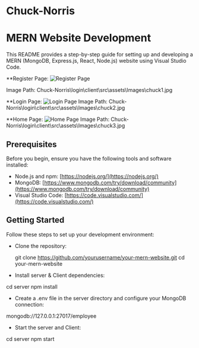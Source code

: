 # Chuck-Norris
# MERN Website Development

This README provides a step-by-step guide for setting up and developing a MERN (MongoDB, Express.js, React, Node.js) website using Visual Studio Code.

**Register Page:
<img src="images/chuck1.jpg" alt="Register Page">

Image Path: Chuck-Norris\login\client\src\assets\Images\chuck1.jpg

**Login Page:
![Login Page](C:\Users\karti\OneDrive\Desktop\Chuck\Chuck-Norris\login\client\src\assets\Images\chuck2.jpg)
Image Path: Chuck-Norris\login\client\src\assets\Images\chuck2.jpg

**Home Page:
![Home Page](C:\Users\karti\OneDrive\Desktop\Chuck\Chuck-Norris\login\client\src\assets\Images\chuck3.jpg)
Image Path: Chuck-Norris\login\client\src\assets\Images\chuck3.jpg

## Prerequisites

Before you begin, ensure you have the following tools and software installed:

- Node.js and npm: [https://nodejs.org/](https://nodejs.org/)
- MongoDB: [https://www.mongodb.com/try/download/community](https://www.mongodb.com/try/download/community)
- Visual Studio Code: [https://code.visualstudio.com/](https://code.visualstudio.com/)

## Getting Started

Follow these steps to set up your development environment:

* Clone the repository:

   git clone https://github.com/yourusername/your-mern-website.git
   cd your-mern-website

* Install server & Client dependencies:

cd server
npm install

* Create a .env file in the server directory and configure your MongoDB connection:

mongodb://127.0.0.1:27017/employee

* Start the server and Client:

cd server
npm start



